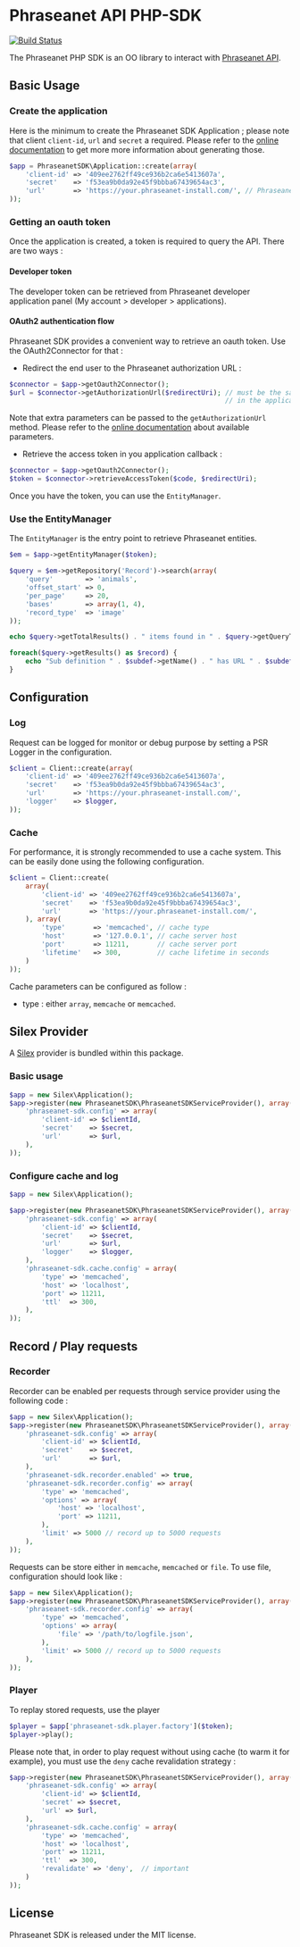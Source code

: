 # Phraseanet API PHP-SDK

[![Build Status](https://secure.travis-ci.org/alchemy-fr/Phraseanet-PHP-SDK.png?branch=master)](http://travis-ci.org/alchemy-fr/Phraseanet-PHP-SDK)

The Phraseanet PHP SDK is an OO library to interact with
[Phraseanet API](https://docs.phraseanet.com/Devel).

## Basic Usage

### Create the application

Here is the minimum to create the Phraseanet SDK Application ; please
note that client `client-id`, `url` and `secret` a required. Please refer to
the [online documentation](https://docs.phraseanet.com/3.7/en/Devel/ApplicationDeveloper.html)
to get more more information about generating those.

```php
$app = PhraseanetSDK\Application::create(array(
    'client-id' => '409ee2762ff49ce936b2ca6e5413607a',
    'secret'    => 'f53ea9b0da92e45f9bbba67439654ac3',
    'url'       => 'https://your.phraseanet-install.com/', // Phraseanet install URI
));
```

### Getting an oauth token

Once the application is created, a token is required to query the API. There are
two ways :

#### Developer token

The developer token can be retrieved from Phraseanet developer application
panel (My account > developer > applications).

#### OAuth2 authentication flow

Phraseanet SDK provides a convenient way to retrieve an oauth token. Use the
OAuth2Connector for that :

- Redirect the end user to the Phraseanet authorization URL :

```php
$connector = $app->getOauth2Connector();
$url = $connector->getAuthorizationUrl($redirectUri); // must be the same as the one declared
                                                      // in the application your created in Phraseanet
```

Note that extra parameters can be passed to the `getAuthorizationUrl` method.
Please refer to the [online documentation](https://docs.phraseanet.com/Devel)
about available parameters.

- Retrieve the access token in you application callback :

```php
$connector = $app->getOauth2Connector();
$token = $connector->retrieveAccessToken($code, $redirectUri);
```

Once you have the token, you can use the `EntityManager`.

### Use the EntityManager

The `EntityManager` is the entry point to retrieve Phraseanet entities.

```php
$em = $app->getEntityManager($token);

$query = $em->getRepository('Record')->search(array(
    'query'        => 'animals',
    'offset_start' => 0,
    'per_page'     => 20,
    'bases'        => array(1, 4),
    'record_type'  => 'image'
));

echo $query->getTotalResults() . " items found in " . $query->getQueryTime() . " seconds\n";

foreach($query->getResults() as $record) {
    echo "Sub definition " . $subdef->getName() . " has URL " . $subdef->getPermalink()->getUrl() . "\n";
}
```

## Configuration

### Log

Request can be logged for monitor or debug purpose by setting a PSR Logger in
the configuration.

```php
$client = Client::create(array(
    'client-id' => '409ee2762ff49ce936b2ca6e5413607a',
    'secret'    => 'f53ea9b0da92e45f9bbba67439654ac3',
    'url'       => 'https://your.phraseanet-install.com/',
    'logger'    => $logger,
));
```

### Cache

For performance, it is strongly recommended to use a cache system. This can be
easily done using the following configuration.

```php
$client = Client::create(
    array(
        'client-id' => '409ee2762ff49ce936b2ca6e5413607a',
        'secret'    => 'f53ea9b0da92e45f9bbba67439654ac3',
        'url'       => 'https://your.phraseanet-install.com/',
    ), array(
        'type'       => 'memcached', // cache type
        'host'       => '127.0.0.1', // cache server host
        'port'       => 11211,       // cache server port
        'lifetime'   => 300,         // cache lifetime in seconds
    )
));
```

Cache parameters can be configured as follow :

 - type : either `array`, `memcache` or `memcached`.

## Silex Provider

A [Silex](http://silex.sensiolabs.org/) provider is bundled within this
package.

### Basic usage

```php
$app = new Silex\Application();
$app->register(new PhraseanetSDK\PhraseanetSDKServiceProvider(), array(
    'phraseanet-sdk.config' => array(
        'client-id' => $clientId,
        'secret'    => $secret,
        'url'       => $url,
    ),
));
```

### Configure cache and log

```php
$app = new Silex\Application();

$app->register(new PhraseanetSDK\PhraseanetSDKServiceProvider(), array(
    'phraseanet-sdk.config' => array(
        'client-id' => $clientId,
        'secret'    => $secret,
        'url'       => $url,
        'logger'    => $logger,
    ),
    'phraseanet-sdk.cache.config' = array(
        'type' => 'memcached',
        'host' => 'localhost',
        'port' => 11211,
        'ttl'  => 300,
    ),
));
```

## Record / Play requests

### Recorder

Recorder can be enabled per requests through service provider using the
following code :

```php
$app = new Silex\Application();
$app->register(new PhraseanetSDK\PhraseanetSDKServiceProvider(), array(
    'phraseanet-sdk.config' => array(
        'client-id' => $clientId,
        'secret'    => $secret,
        'url'       => $url,
    ),
    'phraseanet-sdk.recorder.enabled' => true,
    'phraseanet-sdk.recorder.config' => array(
        'type' => 'memcached',
        'options' => array(
            'host' => 'localhost',
            'port' => 11211,
        ),
        'limit' => 5000 // record up to 5000 requests
    ),
));
```

Requests can be store either in `memcache`, `memcached` or `file`. To use file,
configuration should look like :

```php
$app = new Silex\Application();
$app->register(new PhraseanetSDK\PhraseanetSDKServiceProvider(), array(
    'phraseanet-sdk.recorder.config' => array(
        'type' => 'memcached',
        'options' => array(
            'file' => '/path/to/logfile.json',
        ),
        'limit' => 5000 // record up to 5000 requests
    ),
));
```

### Player

To replay stored requests, use the player

```php
$player = $app['phraseanet-sdk.player.factory']($token);
$player->play();
```

Please note that, in order to play request without using cache (to warm it for
example), you must use the `deny` cache revalidation strategy :

```php
$app->register(new PhraseanetSDK\PhraseanetSDKServiceProvider(), array(
    'phraseanet-sdk.config' => array(
        'client-id' => $clientId,
        'secret' => $secret,
        'url' => $url,
    ),
    'phraseanet-sdk.cache.config' = array(
        'type' => 'memcached',
        'host' => 'localhost',
        'port' => 11211,
        'ttl'  => 300,
        'revalidate' => 'deny',  // important
    )
));
```

## License

Phraseanet SDK is released under the MIT license.
